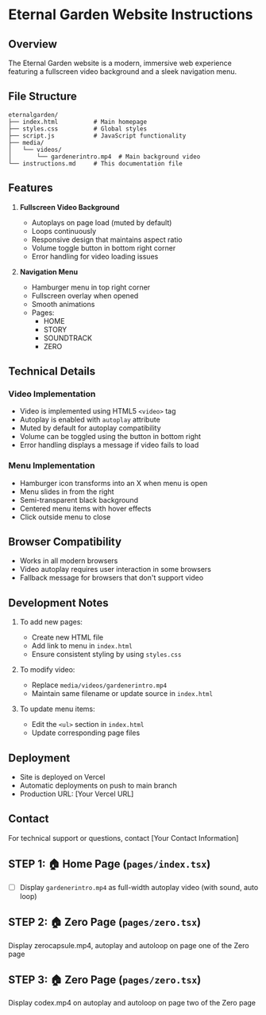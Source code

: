 # Eternal Garden Website Instructions

## Overview
The Eternal Garden website is a modern, immersive web experience featuring a fullscreen video background and a sleek navigation menu.

## File Structure
```
eternalgarden/
├── index.html          # Main homepage
├── styles.css          # Global styles
├── script.js           # JavaScript functionality
├── media/
│   └── videos/
│       └── gardenerintro.mp4  # Main background video
└── instructions.md     # This documentation file
```

## Features
1. **Fullscreen Video Background**
   - Autoplays on page load (muted by default)
   - Loops continuously
   - Responsive design that maintains aspect ratio
   - Volume toggle button in bottom right corner
   - Error handling for video loading issues

2. **Navigation Menu**
   - Hamburger menu in top right corner
   - Fullscreen overlay when opened
   - Smooth animations
   - Pages:
     - HOME
     - STORY
     - SOUNDTRACK
     - ZERO

## Technical Details

### Video Implementation
- Video is implemented using HTML5 `<video>` tag
- Autoplay is enabled with `autoplay` attribute
- Muted by default for autoplay compatibility
- Volume can be toggled using the button in bottom right
- Error handling displays a message if video fails to load

### Menu Implementation
- Hamburger icon transforms into an X when menu is open
- Menu slides in from the right
- Semi-transparent black background
- Centered menu items with hover effects
- Click outside menu to close

## Browser Compatibility
- Works in all modern browsers
- Video autoplay requires user interaction in some browsers
- Fallback message for browsers that don't support video

## Development Notes
1. To add new pages:
   - Create new HTML file
   - Add link to menu in `index.html`
   - Ensure consistent styling by using `styles.css`

2. To modify video:
   - Replace `media/videos/gardenerintro.mp4`
   - Maintain same filename or update source in `index.html`

3. To update menu items:
   - Edit the `<ul>` section in `index.html`
   - Update corresponding page files

## Deployment
- Site is deployed on Vercel
- Automatic deployments on push to main branch
- Production URL: [Your Vercel URL]

## Contact
For technical support or questions, contact [Your Contact Information] 
## STEP 1: 🏠 Home Page (`pages/index.tsx`)

- [ ] Display `gardenerintro.mp4` as full-width autoplay video (with sound, auto loop)
## STEP 2: 🏠 Zero Page (`pages/zero.tsx`)
Display zerocapsule.mp4, autoplay and autoloop on page one of the Zero page
## STEP 3: 🏠 Zero Page (`pages/zero.tsx`)
Display codex.mp4 on autoplay and autoloop on page two of the Zero page

